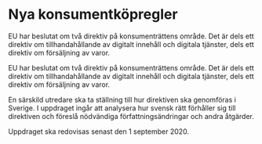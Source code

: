 # Nya konsumentköpregler

EU har beslutat om två direktiv på konsumenträttens område. Det är dels ett direktiv om tillhandahållande av digitalt innehåll och digitala tjänster, dels ett direktiv om försäljning av varor.

EU har beslutat om två direktiv på konsumenträttens område. Det är dels ett direktiv om tillhandahållande av digitalt innehåll och digitala tjänster, dels ett direktiv om försäljning av varor.

En särskild utredare ska ta ställning till hur direktiven ska genomföras i Sverige. I uppdraget ingår att analysera hur svensk rätt förhåller sig till direktiven och föreslå nödvändiga författningsändringar och andra åtgärder.

Uppdraget ska redovisas senast den 1 september 2020.
